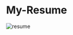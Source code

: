 # My-Resume

![resume](https://user-images.githubusercontent.com/67111661/191961265-0c8b6f62-c734-49f3-b6c4-be859034b3b3.png)
